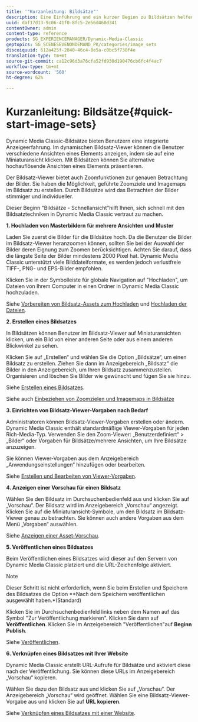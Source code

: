 ```yaml
---
title: '"Kurzanleitung: Bildsätze"'
description: Eine Einführung und ein kurzer Beginn zu Bildsätzen helfen Ihnen, sich schnell mit den Bildsatztechniken vertraut zu machen.
uuid: daf17d13-9c06-41f0-8fc5-2e56d460d341
contentOwner: admin
content-type: reference
products: SG_EXPERIENCEMANAGER/Dynamic-Media-Classic
geptopics: SG_SCENESEVENONDEMAND_PK/categories/image_sets
discoiquuid: 612a425f-2840-46c4-8e5a-c0bc5f738f4e
translation-type: tm+mt
source-git-commit: ca12c96d3a76cfa52fd930d190476cb6fc4f4ac7
workflow-type: tm+mt
source-wordcount: '560'
ht-degree: 62%

---
```



# Kurzanleitung: Bildsätze{#quick-start-image-sets}

Dynamic Media Classic-Bildsätze bieten Benutzern eine integrierte Anzeigeerfahrung. Im dynamischen Bildsatz-Viewer können die Benutzer verschiedene Ansichten eines Elements anzeigen, indem sie auf eine Miniaturansicht klicken. Mit Bildsätzen können Sie alternative hochauflösende Ansichten eines Elements präsentieren.

Der Bildsatz-Viewer bietet auch Zoomfunktionen zur genauen Betrachtung der Bilder. Sie haben die Möglichkeit, geführte Zoomziele und Imagemaps im Bildsatz zu erstellen. Durch Bildsätze wird das Betrachten der Bilder stimmiger und individueller.

Dieser Beginn &quot;Bildsätze - Schnellansicht&quot;hilft Ihnen, sich schnell mit den Bildsatztechniken in Dynamic Media Classic vertraut zu machen.

**1. Hochladen von Masterbildern für mehrere Ansichten und Muster**

Laden Sie zuerst die Bilder für die Bildsätze hoch. Da die Benutzer die Bilder im Bildsatz-Viewer heranzoomen können, sollten Sie bei der Auswahl der Bilder deren Eignung zum Zoomen berücksichtigen. Achten Sie darauf, dass die längste Seite der Bilder mindestens 2000 Pixel hat. Dynamic Media Classic unterstützt viele Bilddateiformate, es werden jedoch verlustfreie TIFF-, PNG- und EPS-Bilder empfohlen.

Klicken Sie in der Symbolleiste für globale Navigation auf &quot;Hochladen&quot;, um Dateien von Ihrem Computer in einen Ordner in Dynamic Media Classic hochzuladen.

Siehe [Vorbereiten von Bildsatz-Assets zum Hochladen](preparing-image-set-assets-upload.md#preparing-image-set-assets-for-upload) und [Hochladen der Dateien](uploading-files.md#uploading-your-files).

**2. Erstellen eines Bildsatzes**

In Bildsätzen können Benutzer im Bildsatz-Viewer auf Miniaturansichten klicken, um ein Bild von einer anderen Seite oder aus einem anderen Blickwinkel zu sehen.

Klicken Sie auf „Erstellen“ und wählen Sie die Option „Bildsätze“, um einen Bildsatz zu erstellen. Ziehen Sie dann im Anzeigebereich „Bildsatz“ die Bilder in den Anzeigebereich, um Ihren Bildsatz zusammenzustellen. Organisieren und löschen Sie Bilder wie gewünscht und fügen Sie sie hinzu. 

Siehe [Erstellen eines Bildsatzes](creating-image-set.md#creating-an-image-set).

Siehe auch [Einbeziehen von Zoomzielen und Imagemaps in Bildsätze](including-zoom-targets-image-maps.md#including-zoom-targets-and-image-maps-in-image-sets)

**3. Einrichten von Bildsatz-Viewer-Vorgaben nach Bedarf**

Administratoren können Bildsatz-Viewer-Vorgaben erstellen oder ändern. Dynamic Media Classic enthält standardmäßige Viewer-Vorgaben für jeden Rich-Media-Typ. Verwenden Sie den Zoom-Viewer: „Benutzerdefiniert“ > „Bilder“ oder Vorgaben für Bildsätze/mehrere Ansichten, um Ihre Bildsätze anzuzeigen.

Sie können Viewer-Vorgaben aus dem Anzeigebereich „Anwendungseinstellungen“ hinzufügen oder bearbeiten. 

Siehe [Erstellen und Bearbeiten von Viewer-Vorgaben](application-setup.md#adding-and-editing-viewer-presets).

**4. Anzeigen einer Vorschau für einen Bildsatz**

Wählen Sie den Bildsatz im Durchsuchenbedienfeld aus und klicken Sie auf „Vorschau“. Der Bildsatz wird im Anzeigebereich „Vorschau“ angezeigt. Klicken Sie auf die Miniaturansicht-Symbole, um den Bildsatz im Bildsatz-Viewer genau zu betrachten. Sie können auch andere Vorgaben aus dem Menü „Vorgaben“ auswählen. 

Siehe [Anzeigen einer Asset-Vorschau](previewing-asset.md#previewing-an-asset).

**5. Veröffentlichen eines Bildsatzes**

Beim Veröffentlichen eines Bildsatzes wird dieser auf den Servern von Dynamic Media Classic platziert und die URL-Zeichenfolge aktiviert.

>[!NOTE]
>
>Dieser Schritt ist nicht erforderlich, wenn Sie beim Erstellen und Speichern des Bildsatzes die Option **Nach dem Speichern veröffentlichen ausgewählt haben.*(Standard)

Klicken Sie im Durchsuchenbedienfeld links neben dem Namen auf das Symbol &quot;Zur Veröffentlichung markieren&quot;. Klicken Sie dann auf **Veröffentlichen**. Klicken Sie im Anzeigebereich &quot;Veröffentlichen&quot;auf **Beginn Publish**.

Siehe [Veröffentlichen](publishing-files.md#publishing-files).

**6. Verknüpfen eines Bildsatzes mit Ihrer Website**

Dynamic Media Classic erstellt URL-Aufrufe für Bildsätze und aktiviert diese nach der Veröffentlichung. Sie können diese URLs im Anzeigebereich „Vorschau“ kopieren.

Wählen Sie dazu den Bildsatz aus und klicken Sie auf „Vorschau“. Der Anzeigebereich „Vorschau“ wird geöffnet. Wählen Sie eine Bildsatz-Viewer-Vorgabe aus und klicken Sie auf **URL kopieren**.

Siehe [Verknüpfen eines Bildsatzes mit einer Website](linking-image-set-web-page.md#linking-an-image-set-to-a-web-page).
